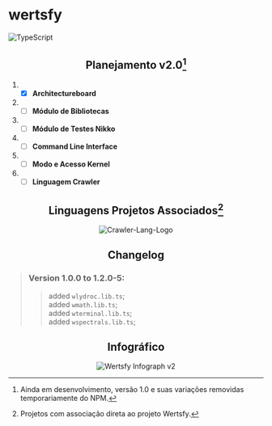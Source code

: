 # wertsfy

![TypeScript](https://img.shields.io/badge/typescript-steelblue.svg?style=for-the-badge&logo=typescript&logoColor=white)


<div align="center"> 

## Planejamento v2.0[^1]

</div>

1. - [x] **Architectureboard**
2. - [ ] **Módulo de Bibliotecas**
3. - [ ] **Módulo de Testes Nikko**
4. - [ ] **Command Line Interface**
5. - [ ] **Modo e Acesso Kernel**
6. - [ ] **Linguagem Crawler**

<div align="center"> 

## Linguagens Projetos Associados[^2]

![Crawler-Lang-Logo](https://user-images.githubusercontent.com/59739253/187043188-e4a3415c-abca-47b1-bcbf-6227339b3339.png)

</div>

<div align="center"> 

## Changelog

<div align="left">

> ### Version 1.0.0 to 1.2.0-5:
>
>> added ``wlydroc.lib.ts``;<br>
>> added ``wmath.lib.ts``;<br>
>> added ``wterminal.lib.ts``;<br>
>> added ``wspectrals.lib.ts``;

</div>

</div>

<div align="center"> 

## Infográfico 

![Wertsfy Infograph v2](https://user-images.githubusercontent.com/59739253/186742979-e1fdc516-dcbd-4a41-afa9-4b3f09bed2d1.png)

</div>

[^1]: Ainda em desenvolvimento, versão 1.0 e suas variações removidas temporariamente do NPM.

[^2]: Projetos com associação direta ao projeto Wertsfy.
